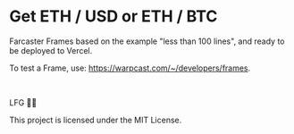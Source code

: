# Get ETH / USD or ETH / BTC

Farcaster Frames based on the example "less than 100 lines", and ready to be deployed to Vercel.

To test a Frame, use: https://warpcast.com/~/developers/frames.


<br />

LFG 🚀🚀

This project is licensed under the MIT License.
